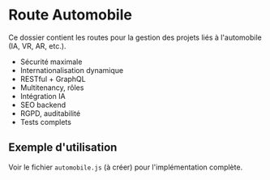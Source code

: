 # Route Automobile

Ce dossier contient les routes pour la gestion des projets liés à l'automobile (IA, VR, AR, etc.).

- Sécurité maximale
- Internationalisation dynamique
- RESTful + GraphQL
- Multitenancy, rôles
- Intégration IA
- SEO backend
- RGPD, auditabilité
- Tests complets

## Exemple d'utilisation
Voir le fichier `automobile.js` (à créer) pour l'implémentation complète.
